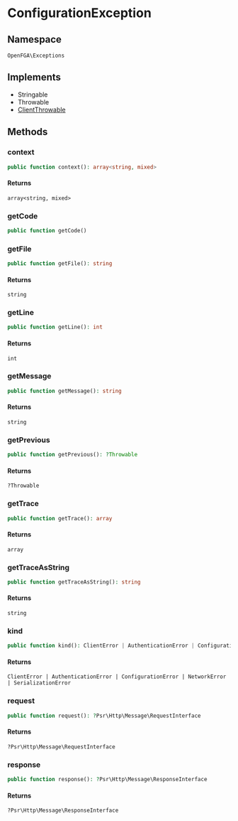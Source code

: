 # ConfigurationException


## Namespace
`OpenFGA\Exceptions`

## Implements
* Stringable
* Throwable
* [ClientThrowable](Exceptions/ClientThrowable.md)



## Methods
### context


```php
public function context(): array<string, mixed>
```



#### Returns
`array<string, mixed>`

### getCode


```php
public function getCode()
```




### getFile


```php
public function getFile(): string
```



#### Returns
`string`

### getLine


```php
public function getLine(): int
```



#### Returns
`int`

### getMessage


```php
public function getMessage(): string
```



#### Returns
`string`

### getPrevious


```php
public function getPrevious(): ?Throwable
```



#### Returns
`?Throwable`

### getTrace


```php
public function getTrace(): array
```



#### Returns
`array`

### getTraceAsString


```php
public function getTraceAsString(): string
```



#### Returns
`string`

### kind


```php
public function kind(): ClientError | AuthenticationError | ConfigurationError | NetworkError | SerializationError
```



#### Returns
`ClientError | AuthenticationError | ConfigurationError | NetworkError | SerializationError`

### request


```php
public function request(): ?Psr\Http\Message\RequestInterface
```



#### Returns
`?Psr\Http\Message\RequestInterface`

### response


```php
public function response(): ?Psr\Http\Message\ResponseInterface
```



#### Returns
`?Psr\Http\Message\ResponseInterface`

